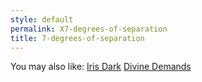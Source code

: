 ```yaml
---
style: default
permalink: X7-degrees-of-separation
title: 7-degrees-of-separation
---
```

You may also like:
[Iris Dark](http://scp-wiki.net/iris-dark)
[Divine Demands](http://scp-wiki.net/divine-demands)